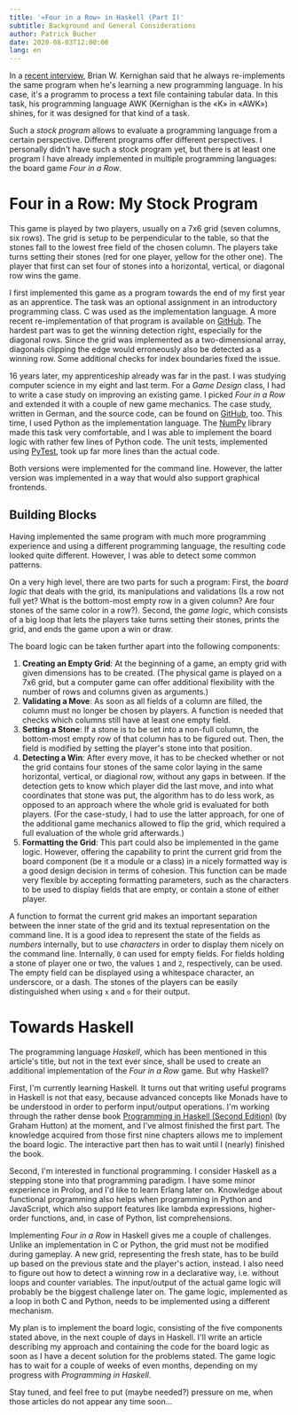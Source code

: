 ```yaml
---
title: '«Four in a Row» in Haskell (Part I)'
subtitle: Background and General Considerations
author: Patrick Bucher
date: 2020-08-03T12:00:00
lang: en
---
```


In a [recent interview](https://youtu.be/O9upVbGSBFo), Brian W. Kernighan said
that he always re-implements the same program when he's learning a new
programming language. In his case, it's a programm to process a text file
containing tabular data. In this task, his programming language AWK (Kernighan
is the «K» in «AWK») shines, for it was designed for that kind of a task.

Such a _stock program_ allows to evaluate a programming language from a certain
perspective. Different programs offer different perspectives. I personally
didn't have such a stock program yet, but there is at least one program I have
already implemented in multiple programming languages: the board game _Four in a
Row_.

# Four in a Row: My Stock Program

This game is played by two players, usually on a 7x6 grid (seven columns, six
rows). The grid is setup to be perpendicular to the table, so that the stones
fall to the lowest free field of the chosen column. The players take turns
setting their stones (red for one player, yellow for the other one). The player
that first can set four of stones into a horizontal, vertical, or diagonal row
wins the game.

I first implemented this game as a program towards the end of my first year as
an apprentice. The task was an optional assignment in an introductory
programming class. C was used as the implementation language. A more recent
re-implementation of that program is available on
[GitHub](https://github.com/patrickbucher/prog/blob/master/vier_gewinnt/vier_gewinnt.c).
The hardest part was to get the winning detection right, especially for the
diagonal rows. Since the grid was implemented as a two-dimensional array,
diagonals clipping the edge would erroneously also be detected as a winning row.
Some additional checks for index boundaries fixed the issue.

16 years later, my apprenticeship already was far in the past. I was studying
computer science in my eight and last term. For a _Game Design_ class, I had to
write a case study on improving an existing game. I picked _Four in a Row_ and
extended it with a couple of new game mechanics. The case study, written in
German, and the source code, can be found on
[GitHub](https://github.com/patrickbucher/v13r93w1nn7), too. This time, I used
Python as the implementation language. The [NumPy](https://numpy.org/) library
made this task very comfortable, and I was able to implement the board logic
with rather few lines of Python code. The unit tests, implemented using
[PyTest](https://docs.pytest.org/en/stable/), took up far more lines than the
actual code.

Both versions were implemented for the command line. However, the latter
version was implemented in a way that would also support graphical frontends.

## Building Blocks

Having implemented the same program with much more programming experience and
using a different programming language, the resulting code looked quite
different. However, I was able to detect some common patterns.

On a very high level, there are two parts for such a program: First, the _board
logic_ that deals with the grid, its manipulations and validations (Is a row not
full yet?  What is the bottom-most empty row in a given column? Are four stones
of the same color in a row?). Second, the _game logic_, which consists of a big
loop that lets the players take turns setting their stones, prints the grid, and
ends the game upon a win or draw.

The board logic can be taken further apart into the following components:

1. **Creating an Empty Grid**: At the beginning of a game, an empty grid with
   given dimensions has to be created. (The physical game is played on a 7x6
   grid, but a computer game can offer additional flexibility with the number of
   rows and columns given as arguments.)
2. **Validating a Move**: As soon as all fields of a column are filled, the
   column must no longer be chosen by players. A function is needed that checks
   which columns still have at least one empty field.
3. **Setting a Stone**: If a stone is to be set into a non-full column, the
   bottom-most empty row of that column has to be figured out. Then, the field
   is modified by setting the player's stone into that position.
4. **Detecting a Win**: After every move, it has to be checked whether or not
   the grid contains four stones of the same color laying in the same
   horizontal, vertical, or diagional row, without any gaps in between. If the
   detection gets to know which player did the last move, and into what
   coordinates that stone was put, the algorithm has to do less work, as opposed
   to an approach where the whole grid is evaluated for both players. (For the
   case-study, I had to use the latter approach, for one of the additional game
   mechanics allowed to flip the grid, which required a full evaluation of the
   whole grid afterwards.)
5. **Formatting the Grid**: This part could also be implemented in the game
   logic.  However, offering the capability to print the current grid from the
   board component (be it a module or a class) in a nicely formatted way is a
   good design decision in terms of cohesion. This function can be made very
   flexible by accepting formatting parameters, such as the characters to be
   used to display fields that are empty, or contain a stone of either player.

A function to format the current grid makes an important separation between the
inner state of the grid and its textual representation on the command line. It
is a good idea to represent the state of the fields as _numbers_ internally,
but to use _characters_ in order to display them nicely on the command line.
Internally, `0` can used for empty fields. For fields holding a stone of player
one or two, the values `1` and `2`, respectively, can be used. The empty field
can be displayed using a whitespace character, an underscore, or a dash. The
stones of the players can be easily distinguished when using `x` and `o` for
their output.

# Towards Haskell

The programming language _Haskell_, which has been mentioned in this article's
title, but not in the text ever since, shall be used to create an additional
implementation of the _Four in a Row_ game. But why Haskell?

First, I'm currently learning Haskell. It turns out that writing useful programs
in Haskell is not that easy, because advanced concepts like Monads have to be
understood in order to perform input/output operations. I'm working through the
rather dense book [Programming in Haskell (Second
Edition)](https://www.cs.nott.ac.uk/~pszgmh/pih.html) (by Graham Hutton) at the
moment, and I've almost finished the first part. The knowledge acquired from
those first nine chapters allows me to implement the board logic. The
interactive part then has to wait until I (nearly) finished the book.

Second, I'm interested in functional programming. I consider Haskell as a
stepping stone into that programming paradigm. I have some minor experience in
Prolog, and I'd like to learn Erlang later on. Knowledge about functional
programming also helps when programming in Python and JavaScript, which also
support features like lambda expressions, higher-order functions, and, in case
of Python, list comprehensions.

Implementing _Four in a Row_ in Haskell gives me a couple of challenges.
Unlike an implementation in C or Python, the grid must not be modified during
gameplay. A new grid, representing the fresh state, has to be build up based on
the previous state and the player's action, instead. I also need to figure out
how to detect a winning row in a declarative way, i.e. without loops and
counter variables. The input/output of the actual game logic will probably be
the biggest challenge later on. The game logic, implemented as a loop in both C
and Python, needs to be implemented using a different mechanism.

My plan is to implement the board logic, consisting of the five components
stated above, in the next couple of days in Haskell. I'll write an article
describing my approach and containing the code for the board logic as soon as I
have a decent solution for the problems stated. The game logic has to wait for a
couple of weeks of even months, depending on my progress with _Programming in
Haskell_.

Stay tuned, and feel free to put (maybe needed?) pressure on me, when those
articles do not appear any time soon…
